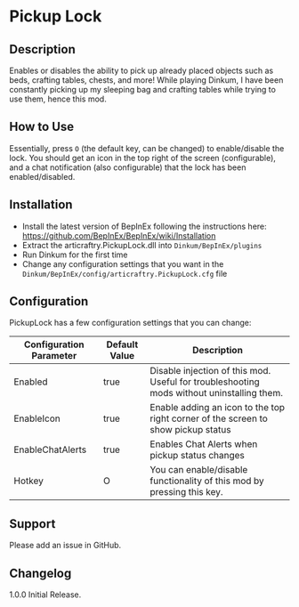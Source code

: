 # Pickup Lock

## Description
Enables or disables the ability to pick up already placed objects such as beds, crafting tables, chests, and more! 
While playing Dinkum, I have been constantly picking up my sleeping bag and crafting tables while trying to use them, hence this mod. 

## How to Use
Essentially, press `O` (the default key, can be changed) to enable/disable the lock. You should get an icon in the top right of the screen (configurable), and a chat notification (also configurable) that the lock has been enabled/disabled. 

## Installation
* Install the latest version of BepInEx following the instructions here: https://github.com/BepInEx/BepInEx/wiki/Installation 
* Extract the articraftry.PickupLock.dll into `Dinkum/BepInEx/plugins`
* Run Dinkum for the first time
* Change any configuration settings that you want in the `Dinkum/BepInEx/config/articraftry.PickupLock.cfg` file

## Configuration
PickupLock has a few configuration settings that you can change:

| Configuration Parameter | Default Value | Description                                                                               |
|-------------------------|---------------|-------------------------------------------------------------------------------------------|
| Enabled                 | true          | Disable injection of this mod. Useful for troubleshooting mods without uninstalling them. |
| EnableIcon              | true          | Enable adding an icon to the top right corner of the screen to show pickup status         |
| EnableChatAlerts        | true          | Enables Chat Alerts when pickup status changes                                            |
| Hotkey                  | O             | You can enable/disable functionality of this mod by pressing this key.                    |


## Support
Please add an issue in GitHub.


## Changelog
1.0.0 Initial Release.